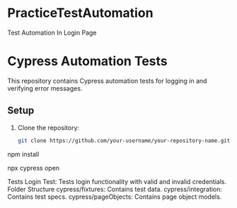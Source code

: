 # PracticeTestAutomation
Test Automation In Login Page

# Cypress Automation Tests

This repository contains Cypress automation tests for logging in and verifying error messages.

## Setup

1. Clone the repository:
   ```bash
   git clone https://github.com/your-username/your-repository-name.git

npm install

npx cypress open

Tests
Login Test: Tests login functionality with valid and invalid credentials.
Folder Structure
cypress/fixtures: Contains test data.
cypress/integration: Contains test specs.
cypress/pageObjects: Contains page object models.
